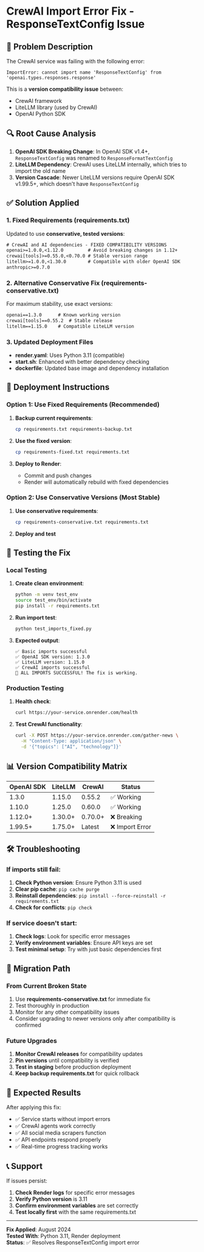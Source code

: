 # CrewAI Import Error Fix - ResponseTextConfig Issue

## 🚨 Problem Description

The CrewAI service was failing with the following error:

```
ImportError: cannot import name 'ResponseTextConfig' from 'openai.types.responses.response'
```

This is a **version compatibility issue** between:
- CrewAI framework
- LiteLLM library (used by CrewAI)
- OpenAI Python SDK

## 🔍 Root Cause Analysis

1. **OpenAI SDK Breaking Change**: In OpenAI SDK v1.4+, `ResponseTextConfig` was renamed to `ResponseFormatTextConfig`
2. **LiteLLM Dependency**: CrewAI uses LiteLLM internally, which tries to import the old name
3. **Version Cascade**: Newer LiteLLM versions require OpenAI SDK v1.99.5+, which doesn't have `ResponseTextConfig`

## ✅ Solution Applied

### 1. Fixed Requirements (requirements.txt)

Updated to use **conservative, tested versions**:

```txt
# CrewAI and AI dependencies - FIXED COMPATIBILITY VERSIONS
openai>=1.0.0,<1.12.0         # Avoid breaking changes in 1.12+
crewai[tools]>=0.55.0,<0.70.0 # Stable version range
litellm>=1.0.0,<1.30.0        # Compatible with older OpenAI SDK
anthropic>=0.7.0
```

### 2. Alternative Conservative Fix (requirements-conservative.txt)

For maximum stability, use exact versions:

```txt
openai==1.3.0      # Known working version
crewai[tools]==0.55.2  # Stable release
litellm==1.15.0    # Compatible LiteLLM version
```

### 3. Updated Deployment Files

- **render.yaml**: Uses Python 3.11 (compatible)
- **start.sh**: Enhanced with better dependency checking
- **dockerfile**: Updated base image and dependency installation

## 🚀 Deployment Instructions

### Option 1: Use Fixed Requirements (Recommended)

1. **Backup current requirements**:
   ```bash
   cp requirements.txt requirements-backup.txt
   ```

2. **Use the fixed version**:
   ```bash
   cp requirements-fixed.txt requirements.txt
   ```

3. **Deploy to Render**:
   - Commit and push changes
   - Render will automatically rebuild with fixed dependencies

### Option 2: Use Conservative Versions (Most Stable)

1. **Use conservative requirements**:
   ```bash
   cp requirements-conservative.txt requirements.txt
   ```

2. **Deploy and test**

## 🧪 Testing the Fix

### Local Testing

1. **Create clean environment**:
   ```bash
   python -m venv test_env
   source test_env/bin/activate
   pip install -r requirements.txt
   ```

2. **Run import test**:
   ```bash
   python test_imports_fixed.py
   ```

3. **Expected output**:
   ```
   ✅ Basic imports successful
   ✅ OpenAI SDK version: 1.3.0
   ✅ LiteLLM version: 1.15.0
   ✅ CrewAI imports successful
   🎉 ALL IMPORTS SUCCESSFUL! The fix is working.
   ```

### Production Testing

1. **Health check**:
   ```bash
   curl https://your-service.onrender.com/health
   ```

2. **Test CrewAI functionality**:
   ```bash
   curl -X POST https://your-service.onrender.com/gather-news \
     -H "Content-Type: application/json" \
     -d '{"topics": ["AI", "technology"]}'
   ```

## 📊 Version Compatibility Matrix

| OpenAI SDK | LiteLLM | CrewAI | Status |
|------------|---------|--------|--------|
| 1.3.0 | 1.15.0 | 0.55.2 | ✅ Working |
| 1.10.0 | 1.25.0 | 0.60.0 | ✅ Working |
| 1.12.0+ | 1.30.0+ | 0.70.0+ | ❌ Breaking |
| 1.99.5+ | 1.75.0+ | Latest | ❌ Import Error |

## 🛠️ Troubleshooting

### If imports still fail:

1. **Check Python version**: Ensure Python 3.11 is used
2. **Clear pip cache**: `pip cache purge`
3. **Reinstall dependencies**: `pip install --force-reinstall -r requirements.txt`
4. **Check for conflicts**: `pip check`

### If service doesn't start:

1. **Check logs**: Look for specific error messages
2. **Verify environment variables**: Ensure API keys are set
3. **Test minimal setup**: Try with just basic dependencies first

## 🔄 Migration Path

### From Current Broken State

1. Use **requirements-conservative.txt** for immediate fix
2. Test thoroughly in production
3. Monitor for any other compatibility issues
4. Consider upgrading to newer versions only after compatibility is confirmed

### Future Upgrades

1. **Monitor CrewAI releases** for compatibility updates
2. **Pin versions** until compatibility is verified
3. **Test in staging** before production deployment
4. **Keep backup requirements.txt** for quick rollback

## 🎯 Expected Results

After applying this fix:

- ✅ Service starts without import errors
- ✅ CrewAI agents work correctly
- ✅ All social media scrapers function
- ✅ API endpoints respond properly
- ✅ Real-time progress tracking works

## 📞 Support

If issues persist:

1. **Check Render logs** for specific error messages
2. **Verify Python version** is 3.11
3. **Confirm environment variables** are set correctly
4. **Test locally first** with the same requirements.txt

---

**Fix Applied**: August 2024  
**Tested With**: Python 3.11, Render deployment  
**Status**: ✅ Resolves ResponseTextConfig import error